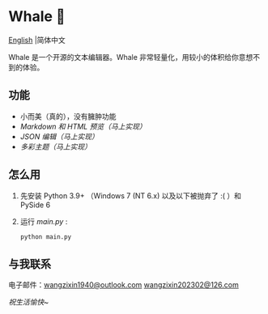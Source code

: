 # Whale 🐳

[English](README.MD) |简体中文

Whale 是一个开源的文本编辑器。Whale 非常轻量化，用较小的体积给你意想不到的体验。

## 功能

- 小而美（真的），没有臃肿功能
- *Markdown 和 HTML 预览（马上实现）*
- *JSON 编辑（马上实现）*
- *多彩主题（马上实现）*

## 怎么用

1. 先安装 Python 3.9+ （Windows 7 (NT 6.x) 以及以下被抛弃了 :( ）和 PySide 6

2. 运行 *main.py* :

   ```sh
   python main.py
   ```

## 与我联系

电子邮件：wangzixin1940@outlook.com wangzixin202302@126.com

*祝生活愉快~*